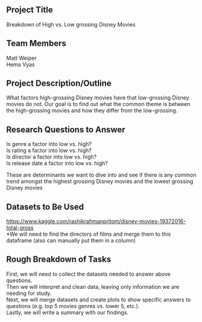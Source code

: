 ## Project Title
Breakdown of High vs. Low grossing Disney Movies

## Team Members
Matt Weiper   
Hema Vyas

## Project Description/Outline
What factors high-grossing Disney movies have that low-grossing Disney movies do not. Our goal is to find out what the common theme is between the high-grossing movies and how they differ from the low-grossing.

## Research Questions to Answer
Is genre a factor into low vs. high?   
Is rating a factor into low vs. high?   
Is director a factor into low vs. high?   
Is release date a factor into low vs. high?

These are determinants we want to dive into and see if there is any common trend amongst the highest grossing Disney movies and the lowest grossing Disney movies
## Datasets to Be Used

https://www.kaggle.com/rashikrahmanpritom/disney-movies-19372016-total-gross     
*We will need to find the directors of films and merge them to this dataframe (also can manually put them in a column)

## Rough Breakdown of Tasks
First, we will need to collect the datasets needed to answer above questions.   
Then we will interpret and clean data, leaving only information we are needing for study.   
Next, we will merge datasets and create plots to show specific answers to questions (e.g. top 5 movies genres vs. lower 5, etc.).   
Lastly, we will write a summary with our findings. 

